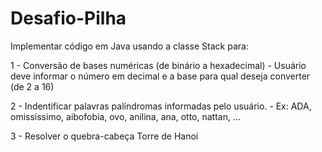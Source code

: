 # Desafio-Pilha
Implementar código em Java usando a classe Stack para:

1 - Conversão de bases numéricas (de binário a hexadecimal)
     - Usuário deve informar o número em decimal e a base para qual deseja converter (de 2 a 16)

2 - Indentificar palavras palíndromas informadas pelo usuário.
     - Ex: ADA, omissíssimo, aibofobia, ovo, anilina, ana, otto, nattan, ...

3 - Resolver o quebra-cabeça Torre de Hanoi
